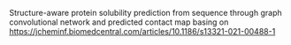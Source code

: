 Structure-aware protein solubility prediction from sequence through graph convolutional network and predicted contact map basing on https://jcheminf.biomedcentral.com/articles/10.1186/s13321-021-00488-1
